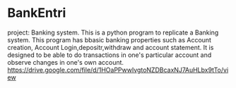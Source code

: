 # BankEntri
project: Banking system.
This is a python program to replicate a Banking system. This program has bbasic banking properties such as Account creation, Account Login,depositr,withdraw and account statement. It is designed to be able to do transactions in one's particular account and observe changes in one's own account.
https://drive.google.com/file/d/1HOaPPwwIvgtoNZDBcaxNJ7AuHLbx9tTo/view
